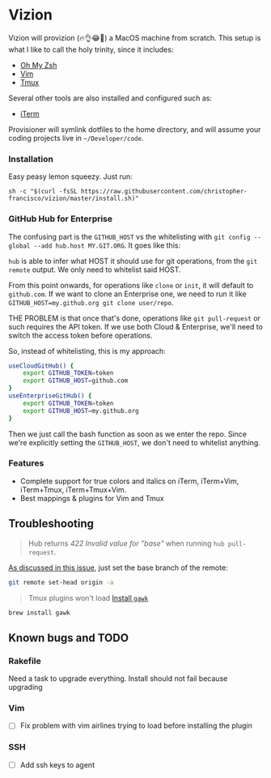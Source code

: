 # Vizion

Vizion will provizion (🔥👌😂💯) a MacOS machine from scratch. This setup is what I like to call the holy trinity, since it includes:
 - [Oh My Zsh](https://ohmyz.sh/)
 - [Vim](https://www.vim.org/)
 - [Tmux](https://github.com/tmux/tmux)

Several other tools are also installed and configured such as:
 - [iTerm](https://www.iterm2.com/)

Provisioner will symlink dotfiles to the home directory, and will assume your coding projects live in `~/Developer/code`.

### Installation
Easy peasy lemon squeezy. Just run:

```
sh -c "$(curl -fsSL https://raw.githubusercontent.com/christopher-francisco/vizion/master/install.sh)"
```

### GitHub Hub for Enterprise

The confusing part is the `GITHUB_HOST` vs the whitelisting with `git config --global --add hub.host MY.GIT.ORG`. It goes like this:

`hub` is able to infer what HOST it should use for git operations, from the `git remote` output. We only need to whitelist said HOST.

From this point onwards, for operations like `clone` or `init`, it will default to `github.com`. If we want to clone an Enterprise one, we need to run it like `GITHUB_HOST=my.github.org git clone user/repo`.

THE PROBLEM is that once that's done, operations like `git pull-request` or such requires the API token. If we use both Cloud & Enterprise, we'll need to switch the access token before operations.


So, instead of whitelisting, this is my approach:

```bash
useCloudGitHub() {
    export GITHUB_TOKEN=token
    export GITHUB_HOST=github.com
}
useEnterpriseGitHub() {
    export GITHUB_TOKEN=token
    export GITHUB_HOST=my.github.org
}
```

Then we just call the bash function as soon as we enter the repo. Since we're explicitly setting the `GITHUB_HOST`, we don't need to whitelist anything.

### Features
 - Complete support for true colors and italics on iTerm, iTerm+Vim, iTerm+Tmux, iTerm+Tmux+Vim.
 - Best mappings & plugins for Vim and Tmux

## Troubleshooting
>Hub returns *422 Invalid value for "base"* when running `hub pull-request`.

[As discussed in this issue](https://github.com/github/hub/issues/154#issuecomment-410277347), just set the base branch of the remote:

```bash
git remote set-head origin -a
```

> Tmux plugins won't load
[Install `gawk`](https://github.com/tmux-plugins/tpm/issues/146)
```bash
brew install gawk
```

## Known bugs and TODO
### Rakefile
Need a task to upgrade everything. Install should not fail because upgrading

### Vim
 - [ ] Fix problem with vim airlines trying to load before installing the plugin

### SSH
 - [ ] Add ssh keys to agent
